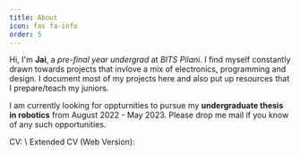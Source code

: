 ```yaml
---
title: About
icon: fas fa-info
order: 5
---
```

<!-- ![Image1](/assets/img/POV-lightsaber/propic.jpg){: .shadow} -->

Hi, I'm **Jai**, a *pre-final year undergrad* at *BITS Pilani*. I find myself constantly drawn towards projects that invlove a mix of electronics, programming and design. I document most of my projects here and also put up resources that I prepare/teach my juniors. 

I am currently looking for oppturnities to pursue my **undergraduate thesis in robotics** from August 2022 - May 2023. Please drop me mail if you know of any such opportunities.

CV: \\
Extended CV (Web Version):  
